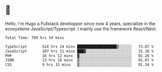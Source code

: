 # 👋 

Hello, i'm Hugo a Fullstack developper since now 4 years, specialize in the ecosysteme JavaScript/Typescript. I mainly use the framework React/Next.

<!--START_SECTION:waka-->

```txt
Total Time: 709 hrs 54 mins

TypeScript       524 hrs 24 mins ██████████████████▒░░░░░░   73.87 %
JavaScript       107 hrs 11 mins ███▓░░░░░░░░░░░░░░░░░░░░░   15.10 %
PHP              16 hrs 12 mins  ▓░░░░░░░░░░░░░░░░░░░░░░░░   02.28 %
JSON             13 hrs 18 mins  ▒░░░░░░░░░░░░░░░░░░░░░░░░   01.87 %
CSS              9 hrs 32 mins   ▒░░░░░░░░░░░░░░░░░░░░░░░░   01.34 %
```

<!--END_SECTION:waka-->
